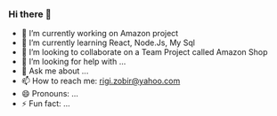 ### Hi there 👋
- 🔭 I’m currently working on Amazon project
- 🌱 I’m currently learning React, Node.Js, My Sql
- 👯 I’m looking to collaborate on a Team Project called Amazon Shop
- 🤔 I’m looking for help with ...
- 💬 Ask me about ...
- 📫 How to reach me: rigi.zobir@yahoo.com
- 😄 Pronouns: ...
- ⚡ Fun fact: ...

<!--
**Zobeir-Rigi/Zobeir-Rigi** is a ✨ _special_ ✨ repository because its `README.md` (this file) appears on your GitHub profile.

Here are some ideas to get you started:

- 🔭 I’m currently working on Amazon project
- 🌱 I’m currently learning React, Node.Js, My Sql
- 👯 I’m looking to collaborate on a Team Project called Amazon Shop
- 🤔 I’m looking for help with ...
- 💬 Ask me about ...
- 📫 How to reach me: rigi.zobir@yahoo.com
- 😄 Pronouns: ...
- ⚡ Fun fact: ...
-->
